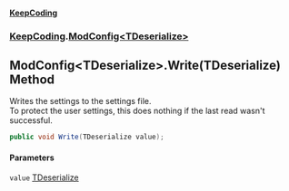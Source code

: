 #### [KeepCoding](index.md 'index')
### [KeepCoding](KeepCoding.md 'KeepCoding').[ModConfig&lt;TDeserialize&gt;](ModConfig.TDeserialize..md 'KeepCoding.ModConfig&lt;TDeserialize&gt;')
## ModConfig&lt;TDeserialize&gt;.Write(TDeserialize) Method
Writes the settings to the settings file.  
To protect the user settings, this does nothing if the last read wasn't successful.  
```csharp
public void Write(TDeserialize value);
```
#### Parameters
<a name='KeepCoding.ModConfig.TDeserialize..Write(TDeserialize).value'></a>
`value` [TDeserialize](ModConfig.TDeserialize..md#KeepCoding.ModConfig.TDeserialize..TDeserialize 'KeepCoding.ModConfig&lt;TDeserialize&gt;.TDeserialize')  
  
